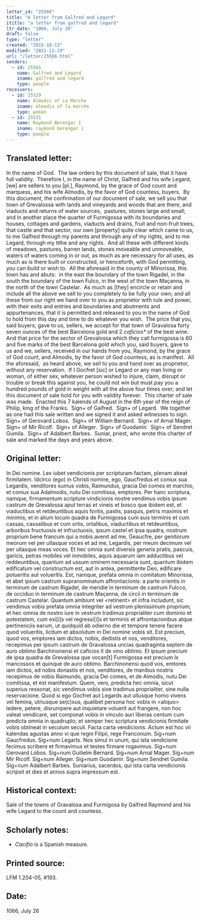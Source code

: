 ```yaml
---
letter_id: "25566"
title: "A letter from Galfred and Legard"
ititle: "a letter from galfred and legard"
ltr_date: "1066, July 26"
draft: false
type: "letter"
created: "2015-10-13"
modified: "2021-11-19"
url: "/letter/25566.html"
senders:
  - id: 25565
    name: Galfred and Legard
    iname: galfred and legard
    type: people
receivers:
  - id: 25529
    name: Almodis of La Marche
    iname: almodis of la marche
    type: woman
  - id: 25531
    name: Raymond Berengar I
    iname: raymond berengar i
    type: people
---
```

<h2> Translated letter:</h2><p>In the name of God.&nbsp; The law orders by this document of sale, that it have full validity.&nbsp; Therefore I, in the name of Christ, Galfred and his wife Legard, [we] are sellers to you [pl.], Raymond, by the grace of God count and marquess, and his wife Almodis, by the favor of God countess, buyers.&nbsp; By this document, the confirmation of our document of sale, we sell you that town of Grevalossa with lands and vineyards and woods that are there, and viaducts and returns of water sources,&nbsp; pastures, stones large and small; and in another place the quarter of Furmigossa with its boundaries and houses, cottages and gardens, viaducts and drains, fruit and non-fruit trees, that castle and that sector, our own [property] quite clear which came to us, to me Galfred through my parents and through any of my rights, and to me Legard, through my tithe and any rights.&nbsp; And all these with different kinds&nbsp; of meadows, pastures, barren lands, stones moveable and unmoveable, waters of waters coming in or out, as much as are necessary for all uses, as much as is there built or constructed, or henceforth, with God permitting, you can build or wish to.&nbsp; All the aforesaid in the county of Minorissa, this town has and abuts:&nbsp; in the east the boundary of the town Rigadel, in the south the boundary of the town Fulco, in the west of the town Maçanna, in the north of the town Castelar.&nbsp; As much as [they] encircle or retain and include all the above we sell to you completely to be fully your own; and all these from our right we hand over to you as proprietor with rule and power, with their exits and entries and boundaries and abutments and appurtenances, that it is permitted and released to you in the name of God to hold from this day and time to do whatever you wish.&nbsp; The price that you, said buyers, gave to us, sellers, we accept for that town of Gravalosa forty seven ounces of the best Barcelona gold and 2 <i>caficios*</i> of the best wine.&nbsp; And that price for the sector of Grevalossa which they call furmigossa is 60 and five marks of the best Barcelona gold which you, said buyers, gave to us and we, sellers, received in our hands from you, Raymond, by the grace of God count, and Almodis, by the favor of God countess, as is manifest.&nbsp; All the aforesaid,&nbsp; as heard above, we sell to you and hand over as proprietor, without any reservation.&nbsp; If I Gocfret [sic] or Legard or any man living or woman, of either sex, whatever person wished to injure, claim, disrupt or trouble or break this against you, he could not win but must pay you a hundred pounds of gold in weight with all the above four times over; and let this document of sale hold for you with validity forever.&nbsp; This charter of sale was made.&nbsp; Enacted this 7 kalends of August in the 6th year of the reign of Philip, king of the Franks.&nbsp; Sign+ of Galfred.&nbsp; Sign+ of Legard.&nbsp; We together as one had this sale written and we signed it and asked witnesses to sign.&nbsp; Sign+ of Gerovard Lobos.&nbsp; Sign+ of William Bernard.&nbsp; Sign+ of Arnal Mager.&nbsp; Sign+ of Mir Ricolf.&nbsp; Sign+ of Alleger.&nbsp; Sign+ of Guodamir.&nbsp; Sign+ of Sendret Gumila.&nbsp; Sign+ of Adalbert Barbes.&nbsp; Suniar, priest, who wrote this charter of sale and marked the days and years above.&nbsp;</p><h2 class="mt-4"> Original letter:</h2><p>In Dei nomine. Lex iubet vendicionis per scripturam factam, plenam abeat firmitatem. Idcirco (ego) in Christi nomine, ego, Gaucfredus et coniux sua Legardis, venditores sumus vobis, Raimundus, gracia Dei comes et marchio, et coniux sua Adalmodis, nutu Dei comitissa, emptores. Per hanc scriptura, namque, firmamentum scripture vindicionis nostre vendimus vobis ipsum castrum de Grevalossa aput terras et vineis et bosco que ibidem est, et viaductibus et retdeuntibus aquis fontis, pastis, pasquis, petris maximis et minimis; et in alium locum quadra de Furmigossa cum suis terminis et cum cassas, cassalibus et cum ortis, ortalibus, viaductibus et retdeuntibus, arboribus fructuosis et infructuosis, ipsum castel et ipsa quadra, nostrum proprium bene francum qui a nobis avenit ad me, Geaucfre, per genitorum meorum vel per ullasque voces et ad me, Legardis, per meum decimum vel per ullasque meas voces. Et hec omnia sunt diversis generis pratis, pascuis, garicis, petras mobiles vel inmobiles, aquis aquarum iam adductibus vel reddeuntibus, quantum ad ussum ominem necessaria sunt, quantum ibidem edificatum vel constructum est, aut in antea, permittente Deo, edificare potueritis aut volueritis. Est, namque, prefata omnia in comitatum Minorissa, et abet ipsum castrum supranominatum affrontacionis: a parte orientis in terminum de castrum Rigadel, de meridie in terminum de castrum Fulcco, de occiduo in terminum de castrum Maçanna, de circii in ter­minum de castrum Castelar. Quantum ambiunt vel &lt;retinent&gt; et infra includunt, sic vendimus vobis prefata omnia integriter ad vestrum plenissimum proprium; et hec omnia de nostro iure in vestrum tradimus proprialiter cum dominio et potestatem, cum exi[i]s vel regressi[i]s et terminis et affrontacionibus atque pertinenciis earum, ut quidquid ab odierno die et tempore tenere facere quod volueritis, licitum et absolutum in Dei nomine vobis sit. Est precium, quod vos, emptores iam dictos, nobis, dedistis et nos, venditores, recepimus per ipsum castrum de Gravalossa uncias quadraginta septem de auro obtimo Barchinonensi et caficios II de vino obtimo. Et ipsum precium de ipsa quadra de Grevalossa que vocan[t] Furmigossa est precium lx mancossos et quinque de auro obtimo. Barchinonensi quod vos, emtores iam dictos, ad nobis donastis et nos, venditores, de manibus nostris recepimus de vobis Raimundo, gracia Dei comes, et de Almodis, nutu Dei comitissa, et est manifestum. Quem, vero, predicta hec omnia, sicut superius ressonat, sic vendimus vobis sive tradimus proprialiter, sine nulla reservacione. Quod si ego Gocfret aut Legards aut ullusque homo vivens vel femina, utriusque se(c)xus, qualibet persona hoc vobis in &lt;aliquo&gt; ledere, petere, disrumpere aut inquietare voluerit aut frangere, non hoc valeat vendicare, set componat vobis in vinculo auri liberas centum cum predicta omnia in quadruplo; et semper hec scriptura vendicionis firmitate vobis obtineat in seculum seculi. Facta carta vendicionis. Actum est hoc vii kalendas agustas anno vi que regni Filipii, rege Franconum. Sig+num Gaucfredus. Sig+num Legarts. Nos simul in unum, qui ista vendicione fecimus scribere et firmavimus et testes firmare rogavimus. Sig+num Gerovard Lobos. Sig+num Guilielm Bernard. Sig+num Arnal Mager. Sig+num Mir Ricolf. Sig+num Alleger. Sig+num Guodamir. Sig+num Sendret Gumila. Sig+num Adalbert Barbes. Suniarius, sacerdos, qui ista carta vendicionis scripsit et dies et annos supra impressum est.</p><h2 class="mt-4"> Historical context:</h2><p>Sale&nbsp;of the towns of Gravalosa and Furmigosa by Galfred Raymond and his wife Legard to the count and countess.</p><h2 class="mt-4"> Scholarly notes:</h2><ul><li><i>Cacifio</i> is a Spanish measure.&nbsp;</li></ul><h2 class="mt-4"> Printed source:</h2><p>LFM 1.204-05, #193. &nbsp;</p><h2 class="mt-4"> Date:</h2>1066, July 26